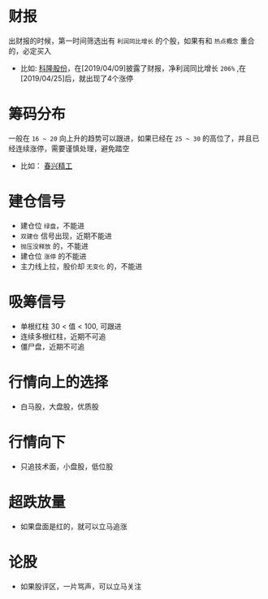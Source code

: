 # 财报
出财报的时候，第一时间筛选出有 ```利润同比增长``` 的个股，如果有和 ```热点概念``` 重合的，必定买入
- 比如:
[科隆股份](http://quote.eastmoney.com/concept/sz300405.html#)，在[2019/04/09]披露了财报，净利润同比增长 ```206%``` ,在[2019/04/25]后，就出现了4个涨停

# 筹码分布
一般在 ```16 ~ 20``` 向上升的趋势可以跟进，如果已经在 ```25 ~ 30``` 的高位了，并且已经连续涨停，需要谨慎处理，避免踏空
- 比如：
[春兴精工]() 

# 建仓信号
- 建仓位 `绿盘`，不能进
- `双建仓` 信号出现，近期不能进
- `抛压没释放` 的，不能进
- 建仓位 `涨停` 的不能进
- 主力线上拉，股价却 `无变化` 的，不能进

# 吸筹信号
- 单根红柱 30 < 值 < 100, 可跟进
- 连续多根红柱，近期不可追
- 僵尸盘，近期不可追

# 行情向上的选择
- 白马股，大盘股，优质股

# 行情向下
- 只追技术面，小盘股，低位股

# 超跌放量
- 如果盘面是红的，就可以立马追涨

# 论股
- 如果股评区，一片骂声，可以立马关注
